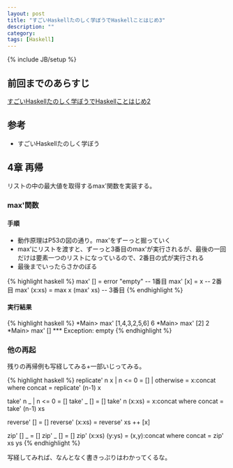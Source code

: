 ```yaml
---
layout: post
title: "すごいHaskellたのしく学ぼうでHaskellことはじめ3"
description: ""
category: 
tags: [Haskell]
---
```

{% include JB/setup %}

## 前回までのあらすじ

[すごいHaskellたのしく学ぼうでHaskellことはじめ2](http://gosyujin.github.com/2013/01/24/haskell-helloworld3/)

## 参考

- すごいHaskellたのしく学ぼう

## 4章 再帰

リストの中の最大値を取得するmax'関数を実装する。

### max'関数

#### 手順

- 動作原理はP53の図の通り。max'をずーっと掘っていく
- max'にリストを渡すと、ずーっと3番目のmax'が実行されるが、最後の一回だけは要素一つのリストになっているので、2番目の式が実行される
- 最後までいったらさかのぼる 

{% highlight haskell %}
max' [] = error "empty"        -- 1番目
max' [x] = x                   -- 2番目
max' (x:xs) = max x (max' xs)  -- 3番目
{% endhighlight %}

#### 実行結果

{% highlight haskell %}
*Main> max' [1,4,3,2,5,6]
6
*Main> max' [2]
2
*Main> max' []
*** Exception: empty
{% endhighlight %}

### 他の再起

残りの再帰例も写経してみる+一部いじってみる。

{% highlight haskell %}
replicate' n x
 | n <= 0     = []
 | otherwise  = x:concat
 where concat = replicate' (n-1) x

take' n _
 | n <= 0      = []
take' _ []     = []
take' n (x:xs) = x:concat
 where concat  = take' (n-1) xs

reverse' []     = []
reverse' (x:xs) = reverse' xs ++ [x]

zip' [] _          = []
zip' _ []          = []
zip' (x:xs) (y:ys) = (x,y):concat
 where concat      = zip' xs ys
{% endhighlight %}

写経してみれば、なんとなく書きっぷりはわかってくるな。 